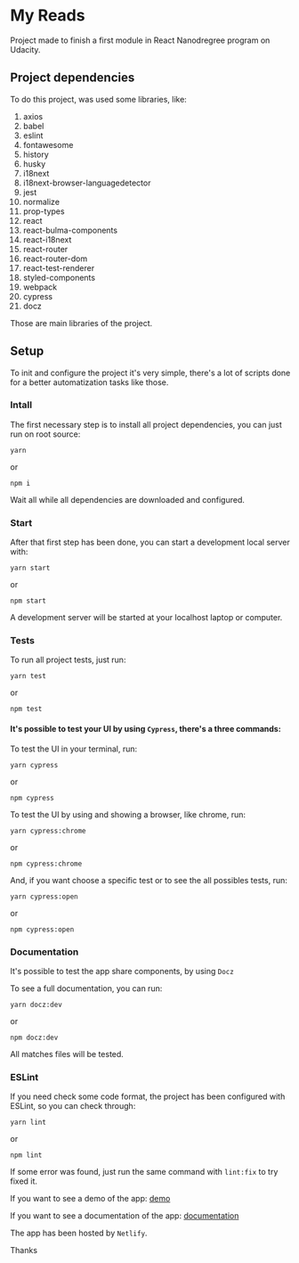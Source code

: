 # My Reads
Project made to finish a first module in React Nanodregree program on Udacity.

## Project dependencies
To do this project, was used some libraries, like:

1. axios
2. babel
3. eslint
4. fontawesome
5. history
6. husky
7. i18next
8. i18next-browser-languagedetector
9. jest
10. normalize
11. prop-types
12. react
13. react-bulma-components
14. react-i18next
15. react-router
16. react-router-dom
17. react-test-renderer
18. styled-components
19. webpack
20. cypress
21. docz

Those are main libraries of the project.

## Setup
To init and configure the project it's very simple, there's a lot of scripts done for a better automatization tasks like those.

### Intall
The first necessary step is to install all project dependencies, you can just run on root source:

```
yarn
```

or

```
npm i
```

Wait all while all dependencies are downloaded and configured.

### Start
After that first step has been done, you can start a development local server with:

```
yarn start
```

or

```
npm start
```

A development server will be started at your localhost laptop or computer.

### Tests
To run all project tests, just run:

```
yarn test
```

or

```
npm test
```

#### It's possible to test your UI by using `Cypress`, there's a three commands:

To test the UI in your terminal, run:

```
yarn cypress
```

or

```
npm cypress
```

To test the UI by using and showing a browser, like chrome, run:

```
yarn cypress:chrome
```

or

```
npm cypress:chrome
```

And, if you want choose a specific test or to see the all possibles tests, run:

```
yarn cypress:open
```

or

```
npm cypress:open
```

### Documentation

It's possible to test the app share components, by using `Docz`

To see a full documentation, you can run:

```
yarn docz:dev
```

or

```
npm docz:dev
```

All matches files will be tested.

### ESLint
If you need check some code format, the project has been configured with ESLint, so you can check through:

```
yarn lint
```

or

```
npm lint
```

If some error was found, just run the same command with `lint:fix` to try fixed it.

If you want to see a demo of the app: [demo]()

If you want to see a documentation of the app: [documentation]()

The app has been hosted by `Netlify`.

Thanks
